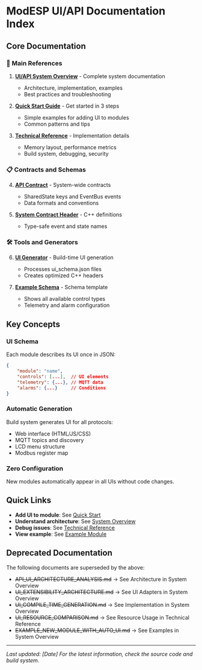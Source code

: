 # ModESP UI/API Documentation Index

## Core Documentation

### 📘 Main References
1. **[UI/API System Overview](UI_API_SYSTEM.md)** - Complete system documentation
   - Architecture, implementation, examples
   - Best practices and troubleshooting

2. **[Quick Start Guide](UI_API_QUICK_START.md)** - Get started in 3 steps
   - Simple examples for adding UI to modules
   - Common patterns and tips

3. **[Technical Reference](UI_API_TECHNICAL_REFERENCE.md)** - Implementation details
   - Memory layout, performance metrics
   - Build system, debugging, security

### 📋 Contracts and Schemas
4. **[API Contract](API_CONTRACT.md)** - System-wide contracts
   - SharedState keys and EventBus events
   - Data formats and conventions

5. **[System Contract Header](../components/core/include/system_contract.h)** - C++ definitions
   - Type-safe event and state names

### 🛠️ Tools and Generators
6. **[UI Generator](../tools/ui_generator.py)** - Build-time UI generation
   - Processes ui_schema.json files
   - Creates optimized C++ headers

7. **[Example Schema](../components/sensor_drivers/ui_schema.json)** - Schema template
   - Shows all available control types
   - Telemetry and alarm configuration

## Key Concepts

### UI Schema
Each module describes its UI once in JSON:
```json
{
    "module": "name",
    "controls": [...],  // UI elements
    "telemetry": {...}, // MQTT data
    "alarms": {...}     // Conditions
}
```

### Automatic Generation
Build system generates UI for all protocols:
- Web interface (HTML/JS/CSS)
- MQTT topics and discovery
- LCD menu structure
- Modbus register map

### Zero Configuration
New modules automatically appear in all UIs without code changes.

## Quick Links

- **Add UI to module**: See [Quick Start](UI_API_QUICK_START.md)
- **Understand architecture**: See [System Overview](UI_API_SYSTEM.md)
- **Debug issues**: See [Technical Reference](UI_API_TECHNICAL_REFERENCE.md#debugging)
- **View example**: See [Example Module](../components/sensor_drivers/ui_schema.json)

## Deprecated Documentation

The following documents are superseded by the above:
- ~~API_UI_ARCHITECTURE_ANALYSIS.md~~ → See Architecture in System Overview
- ~~UI_EXTENSIBILITY_ARCHITECTURE.md~~ → See UI Adapters in System Overview  
- ~~UI_COMPILE_TIME_GENERATION.md~~ → See Implementation in System Overview
- ~~UI_RESOURCE_COMPARISON.md~~ → See Resource Usage in Technical Reference
- ~~EXAMPLE_NEW_MODULE_WITH_AUTO_UI.md~~ → See Examples in System Overview

---

*Last updated: [Date]*
*For the latest information, check the source code and build system.*